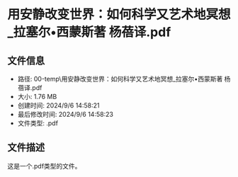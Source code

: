 ﻿# 用安静改变世界：如何科学又艺术地冥想_拉塞尔•西蒙斯著 杨蓓译.pdf

## 文件信息
- 路径: 00-temp\用安静改变世界：如何科学又艺术地冥想_拉塞尔•西蒙斯著 杨蓓译.pdf
- 大小: 1.76 MB
- 创建时间: 2024/9/6 14:58:21
- 最后修改时间: 2024/9/6 14:58:23
- 文件类型: .pdf

## 文件描述
这是一个.pdf类型的文件。

